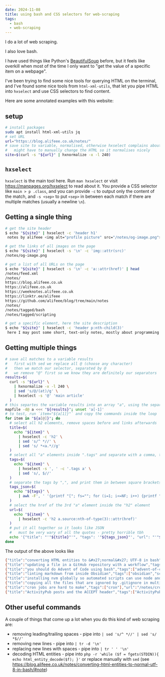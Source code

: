 ```yaml
---
date: 2024-11-08
title: using bash and CSS selectors for web-scraping
tags:
  - bash
  - web-scraping
---
```

I do a lot of web scraping.

I also love bash.

I have used things like Python's [BeautifulSoup](https://beautiful-soup-4.readthedocs.io/en/latest/) before, but it feels like overkill when most of the time I only want to "get the value of a specific item on a webpage".

I've been trying to find some nice tools for querying HTML on the terminal, and I've found some nice tools from `html-xml-utils`, that let you pipe HTML into `hxselect` and use CSS selectors to find content.

Here are some annotated examples with this website:

## setup

```bash
# install packages
sudo apt install html-xml-utils jq
# set URL
url="https://blog.alifeee.co.uk/notes/"
# save site to variable, normalised, otherwise hxselect complains about invalid HTML
#   might have to manually change the HTML so it normalises nicely
site=$(curl -s "${url}" | hxnormalize -x -l 240)
```

## `hxselect`

`hxselect` is the main tool here. Run `man hxselect` or visit <https://manpages.org/hxselect> to read about it. You provide a CSS selector like `main > p .class`, and you can provide `-c` to output only the content of the match, and `-s <sep>` to put `<sep>` in between each match if there are multiple matches (usually a newline `\n`).

## Getting a single thing

```bash
# get the site header
$ echo "${site}" | hxselect -c 'header h1'
 notes by alifeee <img alt="profile picture" src="/notes/og-image.png"></img> <a class="source" href="/notes/feed.xml">rss</a>

# get the links of all images on the page
$ echo "${site}" | hxselect -s '\n' -c 'img::attr(src)'
/notes/og-image.png

# get a list of all URLs on the page
$ echo "${site}" | hxselect -s '\n' -c 'a::attr(href)' | head
/notes/feed.xml
/notes/
https://blog.alifeee.co.uk
https://alifeee.co.uk
https://weeknotes.alifeee.co.uk
https://linktr.ee/alifeee
https://github.com/alifeee/blog/tree/main/notes
/notes/
/notes/tagged/bash
/notes/tagged/scripting

# get a specific element, here the site description
$ echo "${site}" | hxselect -c 'header p:nth-child(3)'
 here I may post some short, text-only notes, mostly about programming. <a href="https://github.com/alifeee/blog/tree/main/notes">source code</a>.
```

## Getting multiple things

```bash
# save all matches to a variable results
#   first with sed we replace all @ (choose any character)
#   then we match our selector, separated by @
#   we remove "@" first so we know they are definitely our separators
results=$(
  curl -s "${url}" \
    | hxnormalize -x -l 240 \
    | sed 's/@/(at)/g' \
    | hxselect -s '@' 'main article'
  )
# this separtes the variable results into an array "a", using the separator @
mapfile -d@ a <<< "${results}"; unset 'a[-1]'
# to test, run `item="${a[1]}"` and copy the commands inside the loop
for item in "${a[@]}"; do
  # select all h2 elements, remove spaces before and links afterwards
  title=$(
    echo "${item}" \
      | hxselect -c 'h2' \
      | sed 's/^ *//' \
      | sed 's/ *<a.*//g'
  )
  # select all "a" elements inside ".tags" and separate with a comma, then remove final comma
  tags=$(
    echo "${item}" \
      | hxselect -s ', ' -c '.tags a' \
      | sed 's/, $//'
  )
  # separate the tags by ",", and print them in between square brackets so it looks like json
  tags_json=$(
    echo "${tags}" \
      | awk -F', ' '{printf "["; fs=""; for (i=1; i<=NF; i++) {printf "%s\"%s\"", fs, $i; fs=", "}; printf "]"}'
  )
  # select the href of the 3rd "a" element inside the "h2" element
  url=$(
    echo "${item}" \
      | hxselect -c 'h2 a.source:nth-of-type(3)::attr(href)'
  )
  # put it all together so it looks like JSON
  #   must be very wary of all the quotes - pretty horrible tbh
  echo '{"title": "'"${title}"'", "tags": '"${tags_json}"', "url": "'"${url}"'"}' | jq
done
```

The output of the above looks like

```bash
{"title":"converting HTML entities to &#x27;normal&#x27; UTF-8 in bash","tags":["bash","html"],"url":"#updating-a-file-in-a-github-repository-with-a-workflow"}
{"title":"updating a file in a GitHub repository with a workflow","tags":["github-actions","github","scripting"],"url":"/notes/updating-a-file-in-a-git-hub-repository-with-a-workflow/#note"}
{"title":"you should do Advent of Code using bash","tags":["advent-of-code","bash"],"url":"/notes/you-should-do-advent-of-code-using-bash/#note"}
{"title":"linting markdown from inside Obsidian","tags":["obsidian","scripting","markdown"],"url":"/notes/linting-markdown-from-inside-obsidian/#note"}
{"title":"installing nvm globally so automated scripts can use node and npm","tags":["node","scripting"],"url":"/notes/installing-nvm-globally-so-automated-scripts-can-use-node-and-npm/#note"}
{"title":"copying all the files that are ignored by .gitignore in multiple projects","tags":["bash","git"],"url":"/notes/copying-all-the-files-that-are-ignored-by-gitignore-in-multiple-projects/#note"}
{"title":"cron jobs are hard to make","tags":["cron"],"url":"/notes/cron-jobs-are-hard-to-make/#note"}
{"title":"ActivityPub posts and the ACCEPT header","tags":["ActivityPub"],"url":"/notes/activity-pub-posts-and-the-accept-header/#note"}
```

## Other useful commands

A couple of things that come up a lot when you do this kind of web scraping are:

- removing leading/trailing spaces - pipe into `| sed 's/^ *//' | sed 's/ *$//'`
- removing new lines - pipe into `| tr -d '\n'`
- replacing new lines with spaces - pipe into `| tr ' ' '\n'`
- decoding HTML entities - pipe into `php -r 'while ($f = fgets(STDIN)){ echo html_entity_decode($f); }'` or replace manually with `sed` (see <https://blog.alifeee.co.uk/notes/converting-html-entities-to-normal-utf-8-in-bash/#note>)
